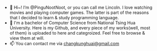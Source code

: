 - 👀 Hi~! I’m @PinguNootNoot, or you can call me Lincoln. I love watching movies and playing computer games. The latter is part of the reasons that I decided to learn & study programming language.
- 🌱 I'm a bachelor of Computer Science from National Tsing Hua University. Here is my Github, and every piece of my works(well, most of them) is uploaded to here and categroized. Feel free to browse & view them at will.
- 📫 You can contact me via changkunghuai@gmail.com

<!---
PinguNootNoot/PinguNootNoot is a ✨ special ✨ repository because its `README.md` (this file) appears on your GitHub profile.
You can click the Preview link to take a look at your changes.
--->
